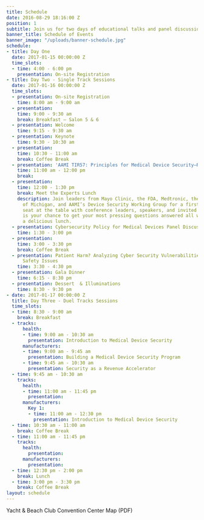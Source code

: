 ```yaml
---
title: Schedule
date: 2016-08-29 18:16:00 Z
position: 1
subtitle: Join us for two days of educational talks and panel discussions
banner_title: Schedule of Events
banner_image: "/uploads/banner-schedule.jpg"
schedule:
- title: Day One
  date: 2017-01-15 00:00:00 Z
  time_slots:
  - time: 4:00 - 6:00 pm
    presentation: On-site Registration
- title: Day Two - Single Track Sessions
  date: 2017-01-16 00:00:00 Z
  time_slots:
  - presentation: On-site Registration
    time: 8:00 am - 9:00 am
  - presentation: 
    time: 9:00 - 9:30 am
    break: Breakfast — Salon 5 & 6
  - presentation: Welcome
    time: 9:15 - 9:30 am
  - presentation: Keynote
    time: 9:30 - 10:30 am
  - presentation: 
    time: 10:30 - 11:00 am
    break: Coffee Break
  - presentation: 'AAMI TIR57: Principles for Medical Device Security—Risk Management'
    time: 11:00 am - 12:00 pm
    break: 
  - presentation: 
    time: 12:00 - 1:30 pm
    break: Meet the Experts Lunch
    description: Join leaders from Mayo Clinic, the FDA, Medtronic, the University
      of Michigan, and AAMI’s Device Security Working Group for a first-come, first-served
      seat at the table with conference leaders, speakers, and invited experts. This
      is your chance to get your most pressing questions answered all while enjoying
      a delicious lunch.
  - presentation: Cybersecurity Policy for Medical Devices Panel Discussion
    time: 1:30 - 3:00 pm
  - presentation: 
    time: 3:00 - 3:30 pm
    break: Coffee Break
  - presentation: Patient Harm? Analyzing Cyber Security Vulnerabilities for Patient
      Safety Issues
    time: 3:30 - 4:30 pm
  - presentation: Gala Dinner
    time: 6:15 - 8:30 pm
  - presentation: Dessert  & Illuminations
    time: 8:30 - 9:30 pm
- date: 2017-01-17 00:00:00 Z
  title: Day Three - Duel Tracks Sessions
  time_slots:
  - time: 8:30 - 9:00 am
    break: Breakfast
  - tracks:
      health:
      - time: 9:00 am - 10:30 am
        presentation: Introduction to Medical Device Security
      manufacturers:
      - time: 9:00 am - 9:45 am
        presentation: Building a Medical Device Security Program
      - time: 9:45 am - 10:30 am
        presentation: Security as a Revenue Accelerator
  - time: 9:45 am - 10:30 am
    tracks:
      health:
      - time: 11:00 am - 11:45 pm
        presentation: 
      manufacturers:
        Key 1:
        - time: 11:00 am - 12:30 pm
          presentation: Introduction to Medical Device Security
  - time: 10:30 am - 11:00 am
    break: Coffee Break
  - time: 11:00 am - 11:45 pm
    tracks:
      health:
        presentation: 
      manufacturers:
        presentation: 
  - time: 12:30 pm - 2:00 pm
    break: Lunch
  - time: 3:00 pm - 3:30 pm
    break: Coffee Break
layout: schedule
---
```


Yacht & Beach Club Convention Center Map (PDF) 